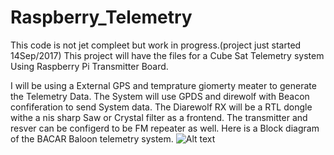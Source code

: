 # Raspberry_Telemetry
This code is not jet compleet but work in progress.(project just started 14Sep/2017)
This project will have the files for a Cube Sat Telemetry system Using Raspberry Pi Transmitter Board.

I will be using a External GPS and temprature giomerty meater to generate the Telemetry Data.
The System will use GPDS and direwolf with Beacon confiferation to send System data.
The Diarewolf RX will be a RTL dongle withe a nis sharp Saw or Crystal filter as a frontend.
The transmitter and resver can be configerd to be FM repeater as well.
Here is a Block diagram of the BACAR Baloon telemetry system.
![Alt text](wxsat_3.png?raw=true "Block diagram")<br>
